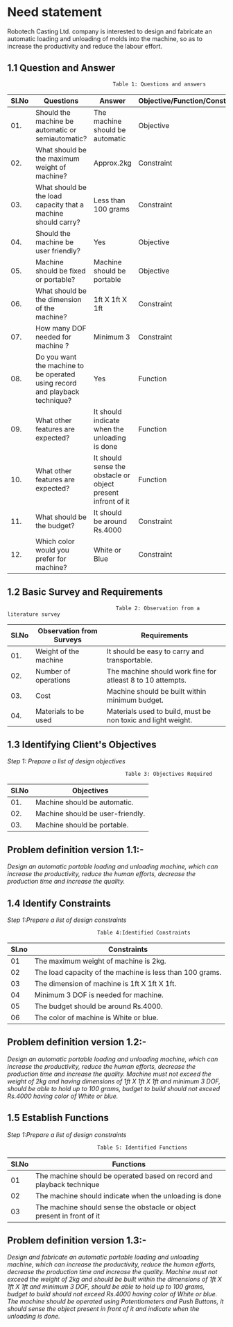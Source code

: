 # **Need statement**
Robotech Casting Ltd. company is interested to design and fabricate an automatic loading and unloading of molds into the machine, so as to increase the productivity and reduce the labour effort.
## 1.1 Question and Answer
                                      Table 1: Questions and answers

|Sl.No|Questions|Answer|Objective/Function/Constraint|
|-----|---------|-------|--------------------------------|
|01.|Should the machine be automatic or semiautomatic?|The machine should be automatic|Objective|
|02.|What should be the maximum weight of machine?|Approx.2kg|Constraint|
|03.|What should be the load capacity that a machine should carry?|Less than 100 grams|Constraint|
|04.|Should the machine be user friendly?|Yes|Objective|
|05.|Machine should be fixed or portable?|Machine should be portable|Objective|
|06.|What should be the dimension of the machine?|1ft X 1ft X 1ft|Constraint|
|07.|How many DOF needed for machine ?|Minimum 3|Constraint|
|08.|Do you want the machine to be operated using record and playback technique?|Yes|Function|
|09.|What other features are expected?|It should indicate when the unloading is done|Function|
|10.|What other features are expected?|It should sense the obstacle or object present infront of it|Function|
|11.|What should be the budget?|It should be around Rs.4000|Constraint|
|12.|Which color would you prefer for machine?|White or Blue|Constraint|

## 1.2 Basic Survey and Requirements
                                       Table 2: Observation from a literature survey

|Sl.No|Observation from Surveys|Requirements|
|-----|------------------------|------------|
|01.|Weight of the machine| It should be easy to carry and transportable.|
|02.|Number of operations| The machine should work fine for atleast 8 to 10 attempts.|
|03.|Cost|Machine should be built within minimum budget.|
|04.|Materials to be used| Materials used to build, must be non toxic and light weight.|

## 1.3 Identifying Client's Objectives
_Step 1: Prepare a list of design objectives_

                                          Table 3: Objectives Required  

|Sl.No|Objectives|
|-----|----------|
|01.|Machine should be automatic.|
|02.|Machine should be user-friendly.|
|03.|Machine should be portable.|
 
## Problem definition version 1.1:-
_Design an automatic portable loading and unloading machine, which can increase the productivity, reduce the human efforts, decrease the production time and increase the quality._

## 1.4 Identify Constraints
_Step 1:Prepare a list of design constraints_

                                 Table 4:Identified Constraints

|Sl.no|Constraints|
|-----|-----------|
|01|The maximum weight of machine is 2kg.|
|02|The load capacity of the machine is less than 100 grams.|
|03|The dimension of machine is 1ft X 1ft X 1ft.|
|04|Minimum 3 DOF is needed for machine.|
|05|The budget should be around Rs.4000.|
|06|The color of machine is White or blue.|

## Problem definition version 1.2:-
_Design an automatic portable loading and unloading machine, which can increase the productivity, reduce the human efforts, decrease the production time and increase the quality. Machine must not exceed the weight of 2kg and having dimensions of 1ft X 1ft X 1ft and minimum 3 DOF, should be able to hold up to 100 grams, budget to build should not exceed Rs.4000 having color of White or blue._

## 1.5 Establish Functions
_Step 1:Prepare a list of design constraints_

                                 Table 5: Identified Functions

|Sl.No|Functions|
|-----|---------|
|01|The machine should be operated based on record and playback technique|
|02|The machine should indicate when the unloading is done|
|03|The machine should sense the obstacle or object present in front of it|

## Problem definition version 1.3:-
_Design and fabricate an automatic portable loading and unloading machine, which can increase the productivity, reduce the human efforts, decrease the production time and increase the quality. Machine must not exceed the weight of 2kg and should be built within the dimensions of 1ft X 1ft X 1ft and minimum 3 DOF, should be able to hold up to 100 grams, budget to build should not exceed Rs.4000 having color of White or blue. The machine should be operated using Potentiometers and Push Buttons, it should  sense the object present in front of it and indicate when the unloading is done._